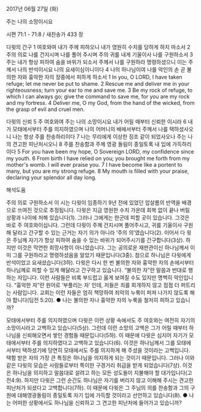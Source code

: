 2017년 06월 27일 (화)

주는 나의 소망이시요



시편 71:1 - 71:8 / 새찬송가 433 장


다윗의 간구
1 여호와여 내가 주께 피하오니 내가 영원히 수치를 당하게 하지 마소서 2 주의 의로 나를 건지시며 나를 풀어 주시며 주의 귀를 내게 기울이사 나를 구원하소서 3 주는 내가 항상 피하여 숨을 바위가 되소서 주께서 나를 구원하라 명령하셨으니 이는 주께서 나의 반석이시요 나의 요새이심이니이다 4 나의 하나님이여 나를 악인의 손 곧 불의한 자와 흉악한 자의 장중에서 피하게 하소서
1 In you, O LORD, I have taken refuge; let me never be put to shame. 2 Rescue me and deliver me in your righteousness; turn your ear to me and save me. 3 Be my rock of refuge, to which I can always go; give the command to save me, for you are my rock and my fortress. 4 Deliver me, O my God, from the hand of the wicked, from the grasp of evil and cruel men.

다윗의 신뢰
5 주 여호와여 주는 나의 소망이시요 내가 어릴 때부터 신뢰한 이시라 6 내가 모태에서부터 주를 의지하였으며 나의 어머니의 배에서부터 주께서 나를 택하셨사오니 나는 항상 주를 찬송하리이다 7 나는 무리에게 이상한 징조 같이 되었사오나 주는 나의 견고한 피난처시오니 8 주를 찬송함과 주께 영광 돌림이 종일토록 내 입에 가득하리이다
5 For you have been my hope, O Sovereign LORD, my confidence since my youth. 6 From birth I have relied on you; you brought me forth from my mother's womb. I will ever praise you. 7 I have become like a portent to many, but you are my strong refuge. 8 My mouth is filled with your praise, declaring your splendor all day long.

해석도움




주의 의로 구원하소서
이 시는 다윗이 임종하기 9년 전에 있었던 압살롬의 반역을 배경으로 쓰여진 것으로 추정됩니다. 다윗은
지금 영원한 수치 가운데 회복 없이 끝나 버릴 상황과 나이에 처해 있습니다(1). 그러나 그에게는 한군데 피할 곳이 있습니다. 그것은 바로 주 여호와이십니다. 그런데 다윗이 주께 건지시며 풀어주시고, 귀를 기울이사 구원해 달라고 간구할 수 있는 근거는 자기 의가 아니라 ‘주의 의’였습니다(2). 이어서 다
윗은 주님께 자기가 항상 피하여 숨을 수 있는 바위가 되어주시기를 간구합니다(3상). 하지만 이것은 막연한 희망사항이 아니었습니다. 그는 공의로운 재판관이신 하나님께서 이미 그를 구원하라고 명령하셨음을 알았기 때문입니다(3중). 참으로 하나님은 다윗에게 반석이었고 요새셨습니다(3하). 다윗은 다시 한 번 불의한 자와 흉악한 자의 손에서부터 하나님께로 피할 수 있게 해달라고 간구하고 있습니다. “불의한 자”란 말씀과 반대로 행하는 자입니다. 이런 사람들은 비록 부드럽고 옳게 보여질 수도 있지만 명백히 악인입니다. “흉악한 자”란 원어로 ‘부풀리는 자’ 인데, 저들은 죄를 회개하지 않고 점점 더
퍼트리는 사람입니다. 교회는 이런 자들은 엄히 책망하여 죄악의 누룩이 퍼져 나가지 않도록 해야 합니다(딤전 5:20).
● 나는 불의한 자나 흉악한 자의 누룩을 철저히 피하고 있습니까?

모태에서부터 주를 의지하였으며
다윗은 이런 상황 속에서도 주 여호와는 여전히 자기의 소망이시라고 고백하고 있습니다(5상). 그런데 이런 소망의 고백은 그가 어릴 때부터 하나님을 신뢰해오면서 쌓인 경험들 때문입니다(5하). 이 때문에 다윗은 심지어 자기가 모태에서부터 주를 의지하였다고 고백하고 있습니다(6). 이것은 하나님께서 그를 모태에서부터 택하셨기에 당연히 모태에서도 주를 의지하게 해 주셨을 것이라는 고백입니다. 택함 받은 자의 가장 큰 특징은 하나님을 의지하게 되는 것이기 때문입니다. 그러나 이와 같은 다윗의 모습은 사람들로부터 특이한 구경거리 취급을 받게 되었습니다(7상). 이것은 하나님을 의지하고 말씀대로 살려고 하는 모든 성도들이 지불해야 할 대가입니다(고전4:9). 하지만 다윗은 그런 순간도 하나님은 자기를 버리지 않고 이해해 주시는 견고한 피난처가 되셨다고 고백합니다(7하). 이 때문에 다윗은 그 주님의 의를 찬송함과 그의 구원에 대해영광돌림이 종일토록 자기 입에 가득할 것이라고 선언하고 있습니다(8).
● 나는 어떠한 상황에서도 하나님을 신뢰하고 그 견고한 피난처에 들어가고 있습니까?
